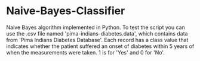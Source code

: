 # Naive-Bayes-Classifier
Naive Bayes algorithm implemented in Python. To test the script you can use the .csv file named 'pima-indians-diabetes.data', which contains data from 'Pima Indians Diabetes Database'. Each record has a class value that indicates whether the patient suffered an onset of diabetes within 5 years of when the measurements were taken. 1 is for 'Yes' and 0 for 'No'.
